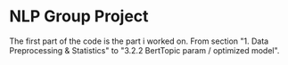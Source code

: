 # NLP Group Project
The first part of the code is the part i worked on. From section "1. Data Preprocessing & Statistics" to "3.2.2 BertTopic param / optimized model".
